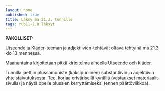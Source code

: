 ```yaml
---
layout: none
published: true
title: Läksy ma 21.3. tunnille
tags: rub11-2.8 läksyt
---
```

**PAKOLLISET:**

Utseende ja Kläder-teeman ja adjektiivien-tehtävät oltava tehtyinä ma 21.3. klo 13 mennessä. 

Maanantaina kirjoitetaan pitkä kirjoitelma aiheella Utseende och kläder.

Tunnilla jaettiin plussamoniste (kaksipuolinen) substantiivin ja adjektiivin yhteistaivutuksesta. Tee, korjaa erivärisellä kynällä (vastaukset materiaalit-sivulla) ja näytä opelle plussien kerryttämiseksi (ennen päättöviikkoa).